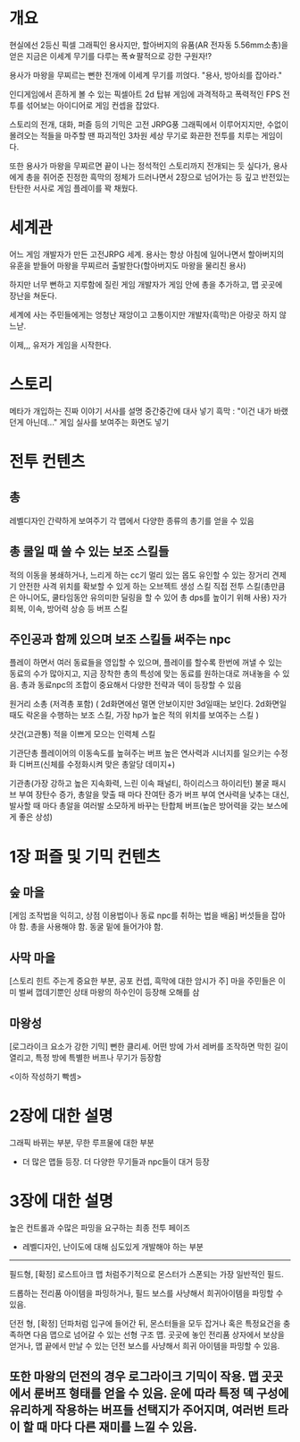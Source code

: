 ﻿# 개요

현실에선 2등신 픽셀 그래픽인 용사지만,
할아버지의 유품(AR 전자동 5.56mm소총)을 얻은 지금은 이세계 무기를 다루는 폭☆팔적으로 강한 구원자!?

용사가 마왕을 무찌르는 뻔한 전개에 이세계 무기를 끼얹다. "용사, 방아쇠를 잡아라."

인디게임에서 흔하게 볼 수 있는 픽셀아트 2d 탑뷰 게임에 과격적하고 폭력적인 FPS 전투를 섞어보는 아이디어로 게임 컨셉을 잡았다.

스토리의 전개, 대화, 퍼즐 등의 기믹은 고전 JRPG풍 그래픽에서 이루어지지만,
수없이 몰려오는 적들을 마주할 땐 파괴적인 3차원 세상 무기로 화끈한 전투를 치루는 게임이다.

또한 용사가 마왕을 무찌르면 끝이 나는 정석적인 스토리까지 전개되는 듯 싶다가, 용사에게 총을 쥐어준 진정한
흑막의 정체가 드러나면서 2장으로 넘어가는 등 깊고 반전있는 탄탄한 서사로 게임 플레이를 꽉 채웠다.

# 세계관
어느 게임 개발자가 만든 고전JRPG 세계. 용사는 항상 아침에 일어나면서 할아버지의 유훈을 받들어
마왕을 무찌르러 출발한다(할아버지도 마왕을 물리친 용사)

하지만 너무 뻔하고 지루함에 질린 게임 개발자가 게임 안에 총을 추가하고,
맵 곳곳에 장난을 쳐둔다.

세계에 사는 주민들에게는 엉청난 재앙이고 고통이지만 개발자(흑막)은 아랑곳 하지 않느낟.

이제,,, 유저가 게임을 시작한다.

# 스토리

메타가 개입하는 진짜 이야기 서사를 설명
중간중간에 대사 넣기 흑막 : "이건 내가 바랬던게 아닌데..."
게임 실사를 보여주는 화면도 넣기

# 전투 컨텐츠

## 총
레벨디자인 간략하게 보여주기
각 맵에서 다양한 종류의 총기를 얻을 수 있음

## 총 쿨일 때 쓸 수 있는 보조 스킬들
적의 이동을 봉쇄하거나, 느리게 하는 cc기
멀리 있는 몹도 유인할 수 있는 장거리 견제기
안전한 사격 위치를 확보할 수 있게 하는 오브젝트 생성 스킬
직접 전투 스킬(총만큼은 아니어도, 쿨타임동안 유의미한 딜링을 할 수 있어 총 dps를 높이기 위해 사용)
자가 회복, 이속, 방어력 상승 등 버프 스킬

## 주인공과 함께 있으며 보조 스킬들 써주는 npc
플레이 하면서 여러 동료들을 영입할 수 있으며, 플레이를 할수록 한번에 꺼낼 수 있는 동료의 수가 많아지고,
지금 장착한 총의 특성에 맞는 동료를 원하는대로 꺼내놓을 수 있음. 총과 동료npc의 조합이 중요해서
다양한 전략과 덱이 등장할 수 있음

원거리 소총 (저격총 포함)
  ( 2d화면에선 멀면 안보이지만 3d일때는 보인다.
  2d화면일 때도 락온을 수행하는 보조 스킬,
  가장 hp가 높은 적의 위치를 보여주는 스킬 )

샷건(고관통)
  적을 이쁘게 모으는 인력체 스킬

기관단총
  플레이어의 이동속도를 높혀주는 버프
  높은 연사력과 시너지를 일으키는 수정화 디버프(신체를 수정화시켜 맞은 총알당 데미지+)

기관총(가장 강하고 높은 지속화력, 느린 이속 패널티, 하이리스크 하이리턴)
  불굴 패시브 부여
  장탄수 증가, 총알을 맞출 때 마다 잔여탄 증가 버프 부여
  연사력을 낮추는 대신, 발사할 때 마다 총알을 여러발 소모하게 바꾸는 탄합체 버프(높은 방어력을 갖는 보스에게 좋은 상성)

# 1장 퍼즐 및 기믹 컨텐츠

## 숲 마을
[게임 조작법을 익히고, 상점 이용법이나 동료 npc를 취하는 법을 배움]
버섯들을 잡아야 함.
총을 사용해야 함.
동굴 밑에 들어가야 함.

## 사막 마을
[스토리 힌트 주는게 중요한 부분, 공포 컨셉, 흑막에 대한 암시가 주]
마을 주민들은 이미 벌써 껍데기뿐인 상태
마왕의 하수인이 등장해 오해를 삼


## 마왕성
[로그라이크 요소가 강한 기믹]
뻔한 클리셰. 어떤 방에 가서 레버를 조작하면 막힌 길이 열리고, 특정 방에 특별한 버프나 무기가 등장함


<이하 작성하기 빡셈>
# 2장에 대한 설명

그래픽 바뀌는 부분, 무한 루프물에 대한 부분

* 더 많은 맵들 등장. 더 다양한 무기들과 npc들이 대거 등장

# 3장에 대한 설명

높은 컨트롤과 수많은 파밍을 요구하는 최종 전투 페이즈

* 레벨디자인, 난이도에 대해 심도있게 개발해야 하는 부분


-----------
  필드형, [확정]
로스트아크 맵 처럼주기적으로 몬스터가 스폰되는 가장 일반적인 필드.

드롭하는 전리품 아이템을 파밍하거나, 필드 보스를 사냥해서 희귀아이템을 파밍할 수 있음.


  던전 형, [확정]
던파처럼 입구에 들어간 뒤, 몬스터들을 모두 잡거나 혹은 특정요건을 충족하면 다음 맵으로 넘어갈 수 있는 선형 구조 맵.
곳곳에 놓인 전리품 상자에서 보상을 얻거나, 맵 끝에서 만날 수 있는 던전 보스를 사냥해서 희귀 아이템을 파밍할 수 있음.

또한 마왕의 던전의 경우 로그라이크 기믹이 작용. 맵 곳곳에서 룬버프 형태를 얻을 수 있음.
운에 따라 특정 덱 구성에 유리하게 작용하는 버프들 선택지가 주어지며,
여러번 트라이 할 때 마다 다른 재미를 느낄 수 있음.
-----------
